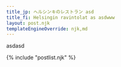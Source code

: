 ```yaml
---
title_jp: ヘルシンキのレストラン asd
title_fi: Helsingin ravintolat as asdwww
layout: post.njk
templateEngineOverride: njk,md
---
```


asdasd

{% include "postlist.njk" %}